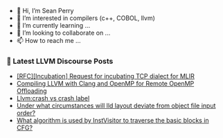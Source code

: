 - 👋 Hi, I’m Sean Perry
- 👀 I’m interested in compilers (c++, COBOL, llvm)
- 🌱 I’m currently learning ...
- 💞️ I’m looking to collaborate on ...
- 📫 How to reach me ...

<!---
s66perry/s66perry is a ✨ special ✨ repository because its `README.md` (this file) appears on your GitHub profile.
You can click the Preview link to take a look at your changes.
--->
### 📕 Latest LLVM Discourse Posts

<!-- DISCOURSE-LLVM:START -->
- [[RFC][Incubation] Request for incubating TCP dialect for MLIR](https://discourse.llvm.org/t/rfc-incubation-request-for-incubating-tcp-dialect-for-mlir/64883#post_7)
- [Compiling LLVM with Clang and OpenMP for Remote OpenMP Offloading](https://discourse.llvm.org/t/compiling-llvm-with-clang-and-openmp-for-remote-openmp-offloading/64815#post_11)
- [Llvm:crash vs crash label](https://discourse.llvm.org/t/llvm-crash-vs-crash-label/64818#post_6)
- [Under what circumstances will lld layout deviate from object file input order?](https://discourse.llvm.org/t/under-what-circumstances-will-lld-layout-deviate-from-object-file-input-order/64926#post_4)
- [What algorithm is used by InstVisitor to traverse the basic blocks in CFG?](https://discourse.llvm.org/t/what-algorithm-is-used-by-instvisitor-to-traverse-the-basic-blocks-in-cfg/64919#post_2)
<!-- DISCOURSE-LLVM:END -->
